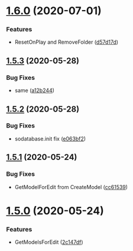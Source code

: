 # [1.6.0](https://github.com/NuclearBand/UnityScriptableObjectDatabase/compare/v1.5.3...v1.6.0) (2020-07-01)


### Features

* ResetOnPlay and RemoveFolder ([d57d17d](https://github.com/NuclearBand/UnityScriptableObjectDatabase/commit/d57d17d448fdd8daaab2a2f58d57890b2191de98))

## [1.5.3](https://github.com/NuclearBand/UnityScriptableObjectDatabase/compare/v1.5.2...v1.5.3) (2020-05-28)


### Bug Fixes

* same ([a12b244](https://github.com/NuclearBand/UnityScriptableObjectDatabase/commit/a12b244048d361222c6b85edf05db2b5d18a4cf1))

## [1.5.2](https://github.com/NuclearBand/UnityScriptableObjectDatabase/compare/v1.5.1...v1.5.2) (2020-05-28)


### Bug Fixes

* sodatabase.init fix ([e063bf2](https://github.com/NuclearBand/UnityScriptableObjectDatabase/commit/e063bf25427918c9a889730c470b9499be8c0e76))

## [1.5.1](https://github.com/Tr0sT/UnityScriptableObjectDatabase/compare/v1.5.0...v1.5.1) (2020-05-24)


### Bug Fixes

* GetModelForEdit from CreateModel ([cc61539](https://github.com/Tr0sT/UnityScriptableObjectDatabase/commit/cc615394daf71bcb7bd36c83217cfc422d247f2a))

# [1.5.0](https://github.com/Tr0sT/UnityScriptableObjectDatabase/compare/v1.4.4...v1.5.0) (2020-05-24)


### Features

* GetModelsForEdit ([2c147df](https://github.com/Tr0sT/UnityScriptableObjectDatabase/commit/2c147dfa4c035475c972ac1425885679e23174fe))
